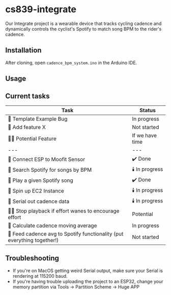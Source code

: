# cs839-integrate

Our Integrate project is a wearable device that tracks cycling cadence and dynamically controls the cyclist's Spotify to match song BPM to the rider's cadence. 

## Installation

After cloning, open `cadence_bpm_system.ino` in the Arduino IDE. 

## Usage

## Current tasks

| Task                  | Status     |
| --------------------- | ---------- |
| :bug: Template Example Bug | In progress |
| :rocket: Add feature X | Not started|
| :biking_man: Potential Feature | If we have time|
|--- |--- |
| 🚀 Connect ESP to Moofit Sensor | ✔️ Done|
| 🚀 Search Spotify for songs by BPM | :candle: In progress|
| 🚀 Play a given Spotify song | ✔️ Done|
| 🚀 Spin up EC2 Instance | :candle: In progress |
| 🚀 Serial out cadence data | :candle: In progress |
| :biking_man: Stop playback if effort wanes to encourage effort | Potential |
| 🚀 Calculate cadence moving average | In progress |
| 🚀 Feed cadence avg to Spotify functionality (put everything together!) | Not started |


 



## Troubleshooting
<ul>
 <li> If you're on MacOS getting weird Serial output, make sure your Serial is rendering at 115200 baud. </li>
 <li> If you're having trouble uploading the project to an ESP32, change your memory partition via Tools -> Partition Scheme -> Huge APP </li>
</ul>
 
